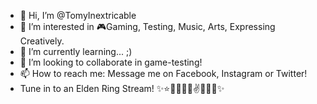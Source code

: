 - 👋 Hi, I’m @TomyInextricable
- 👀 I’m interested in 🎮Gaming, Testing, Music, Arts, Expressing Creatively. 
- 🌱 I’m currently learning... ;) 
- 💞️ I’m looking to collaborate in game-testing! 
- 📫 How to reach me: Message me on Facebook, Instagram or Twitter! 
- Tune in to an Elden Ring Stream! ✨⭐🌈💖🙌😸✌🌊👘🌸✨

<!---
TomyInextricable/TomyInextricable is a ✨ special ✨ repository because its `README.md` (this file) appears on your GitHub profile.
You can click the Preview link to take a look at your changes.
--->
